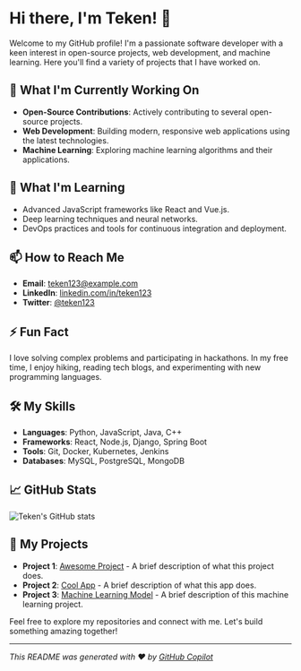 # Hi there, I'm Teken! 👋

Welcome to my GitHub profile! I'm a passionate software developer with a keen interest in open-source projects, web development, and machine learning. Here you'll find a variety of projects that I have worked on.

## 🔭 What I'm Currently Working On
- **Open-Source Contributions**: Actively contributing to several open-source projects.
- **Web Development**: Building modern, responsive web applications using the latest technologies.
- **Machine Learning**: Exploring machine learning algorithms and their applications.

## 🌱 What I'm Learning
- Advanced JavaScript frameworks like React and Vue.js.
- Deep learning techniques and neural networks.
- DevOps practices and tools for continuous integration and deployment.

## 📫 How to Reach Me
- **Email**: teken123@example.com
- **LinkedIn**: [linkedin.com/in/teken123](https://linkedin.com/in/teken123)
- **Twitter**: [@teken123](https://twitter.com/teken123)

## ⚡ Fun Fact
I love solving complex problems and participating in hackathons. In my free time, I enjoy hiking, reading tech blogs, and experimenting with new programming languages.

## 🛠️ My Skills
- **Languages**: Python, JavaScript, Java, C++
- **Frameworks**: React, Node.js, Django, Spring Boot
- **Tools**: Git, Docker, Kubernetes, Jenkins
- **Databases**: MySQL, PostgreSQL, MongoDB

## 📈 GitHub Stats
![Teken's GitHub stats](https://github-readme-stats.vercel.app/api?username=teken123&show_icons=true&theme=radical)

## 🔗 My Projects
- **Project 1**: [Awesome Project](https://github.com/teken123/awesome-project) - A brief description of what this project does.
- **Project 2**: [Cool App](https://github.com/teken123/cool-app) - A brief description of what this app does.
- **Project 3**: [Machine Learning Model](https://github.com/teken123/ml-model) - A brief description of this machine learning project.

Feel free to explore my repositories and connect with me. Let's build something amazing together!

---

*This README was generated with ❤️ by [GitHub Copilot](https://github.com/features/copilot)*

<!---
teken123/teken123 is a ✨ special ✨ repository because its `README.md` (this file) appears on your GitHub profile.
You can click the Preview link to take a look at your changes.
--->
